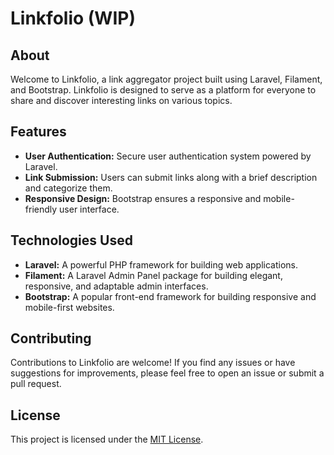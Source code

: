 # Linkfolio (WIP)

## About
Welcome to Linkfolio, a link aggregator project built using Laravel, Filament, and Bootstrap. Linkfolio is designed to serve as a platform for everyone to share and discover interesting links on various topics.

## Features
- **User Authentication:** Secure user authentication system powered by Laravel.
- **Link Submission:** Users can submit links along with a brief description and categorize them.
- **Responsive Design:** Bootstrap ensures a responsive and mobile-friendly user interface.

## Technologies Used
- **Laravel:** A powerful PHP framework for building web applications.
- **Filament:** A Laravel Admin Panel package for building elegant, responsive, and adaptable admin interfaces.
- **Bootstrap:** A popular front-end framework for building responsive and mobile-first websites.

## Contributing
Contributions to Linkfolio are welcome! If you find any issues or have suggestions for improvements, please feel free to open an issue or submit a pull request.

## License
This project is licensed under the [MIT License](LICENSE).
